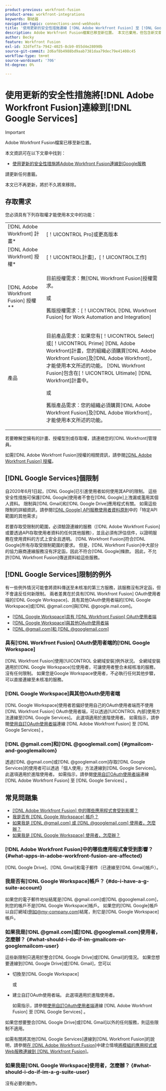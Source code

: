 ```yaml
---
product-previous: workfront-fusion
product-area: workfront-integrations
keywords: 聯結器
navigation-topic: connections-annd-webhooks
title: '使用更新的安全性措施連線 [!DNL Adobe Workfront Fusion] 至 [!DNL Google Services] '
description: Adobe Workfront Fusion檔案已移至新位置。 本文已棄用，但包含新文章的連結，內容涵蓋此功能。
author: Becky
feature: Workfront Fusion
exl-id: 32dfef7a-7942-4025-8cb9-055d4e28090b
source-git-commit: 2d6af8b4988bd9aab7381daa79dec79e41408c45
workflow-type: tm+mt
source-wordcount: '706'
ht-degree: 0%

---
```


# 使用更新的安全性措施將[!DNL Adobe Workfront Fusion]連線到[!DNL Google Services]

>[!IMPORTANT]
>
>Adobe Workfront Fusion檔案已移至新位置。
>
>本文資訊可在以下文章中找到：
>
>* [使用更新的安全性措施將Adobe Workfront Fusion連線到Google服務](https://experienceleague.adobe.com/docs/workfront-fusion/using/create-scenarios/connect-to-applications/connect-to-google-with-new-security-measures.html)
>
>請更新任何書籤。
>
>本文已不再更新，將於不久將來移除。

## 存取需求

您必須具有下列存取權才能使用本文中的功能：

<table style="table-layout:auto">
 <col> 
 <col> 
 <tbody> 
  <tr> 
   <td role="rowheader">[!DNL Adobe Workfront] 計畫*</td> 
   <td> <p>[！UICONTROL Pro]或更高版本</p> </td> 
  </tr> 
  <tr data-mc-conditions=""> 
   <td role="rowheader">[!DNL Adobe Workfront] 授權*</td> 
   <td> <p>[！UICONTROL計畫]，[！UICONTROL工作]</p> </td> 
  </tr> 
  <tr> 
   <td role="rowheader">[!DNL Adobe Workfront Fusion] 授權**</td> 
   <td>
   <p>目前授權需求：無[!DNL Workfront Fusion]授權需求。</p>
   <p>或</p>
   <p>舊版授權需求：[！UICONTROL [!DNL Workfront Fusion] for Work Automation and Integration] </p>
   </td> 
  </tr> 
  <tr> 
   <td role="rowheader">產品</td> 
   <td>
   <p>目前產品需求：如果您有[！UICONTROL Select]或[！UICONTROL Prime] [!DNL Adobe Workfront]計畫，您的組織必須購買[!DNL Adobe Workfront Fusion]及[!DNL Adobe Workfront]，才能使用本文所述的功能。 [!DNL Workfront Fusion]包含在[！UICONTROL Ultimate] [!DNL Workfront]計畫中。</p>
   <p>或</p>
   <p>舊版產品需求：您的組織必須購買[!DNL Adobe Workfront Fusion]及[!DNL Adobe Workfront]，才能使用本文所述的功能。</p>
   </td> 
  </tr> 
 </tbody> 
</table>

若要瞭解您擁有的計畫、授權型別或存取權，請連絡您的[!DNL Workfront]管理員。

如需[!DNL Adobe Workfront Fusion]授權的相關資訊，請參閱[[!DNL Adobe Workfront Fusion] 授權](../../workfront-fusion/get-started/license-automation-vs-integration.md)。

## [!DNL Google Services]個限制

自2020年6月1日起，[!DNL Google]已引進使用者如何使用其API的限制。 這些安全性措施可保護[!DNL Google]使用者不會在[!DNL Google]上洩漏或濫用其個人資料。 限制與[!DNL Gmail]和[!DNL Google Drive]應用程式有關。 如需這些限制的詳細資訊，請參閱[[!DNL Google] API服務使用者資料原則](https://developers.google.com/terms/api-services-user-data-policy#additional_requirements_for_specific_api_scopes)中的「特定API範圍的其他需求」

若要存取受限制的範圍，必須驗證連線的服務（[!DNL Adobe Workfront Fusion]或要透過API存取使用者資料的任何其他服務），並且必須有評估信件，以證明服務在使用資料的方式上安全且透明。 [!DNL Workfront Fusion]符合[!DNL Google]所有存取受限制範圍的要求。 但是，[!DNL Workfront Fusion]中大部分的協力廠商連線服務沒有評定函，因此不符合[!DNL Google]條款。 因此，不允許[!DNL Workfront Fusion]傳送資料給這些服務。

## [!DNL Google Services]限制的例外

有一些例外情況可能會將資料傳送至未核准的第三方服務，該服務沒有評定函，但不會違反任何新限制。 兩者差異在於具有[!DNL Workfront Fusion] OAuth使用者端的[!DNL Google Workspace]、具有其他OAuth使用者端的[!DNL Google Workspace]或[!DNL @gmail.com]與[!DNL @google.mail.com]。

* [[!DNL Google Workspace]具有 [!DNL Workfront Fusion] OAuth使用者端](#g-suite-with-workfront-fusion-oauth-client)
* [[!DNL Google Workspace]與其他OAuth使用者端](#g-suite-with-another-oauth-client)
* [[!DNL @gmail.com]和 [!DNL @googlemail.com]](#gmailcom-and-googlemailcom)

### 具有[!DNL Workfront Fusion] OAuth使用者端的[!DNL Google Workspace]

[!DNL Workfront Fusion]使用[!UICONTROL 全網域安裝]例外狀況。 全網域安裝適用於[!DNL Google Workspace]位使用者，可讓使用者整合未經核准的服務，沒有任何限制。 如果您是Google Workspace使用者，不必執行任何其他步驟，可以直接連線至未核准的服務。

### [!DNL Google Workspace]與其他OAuth使用者端

[!DNL Google Workspace]使用者若偏好使用自己的OAuth使用者端而不使用[!DNL Workfront Fusion] OAuth使用者端，可以透過[!UICONTROL 內部]使用方法連線至[!DNL Google Services]。 此選項適用於進階使用者。 如需指示，請參閱[使用自訂OAuth使用者端](../../workfront-fusion/connections/connect-fusion-to-google-using-oauth.md)連線 [!DNL Adobe Workfront Fusion] 至 [!DNL Google Services] 。

### [!DNL @gmail.com]和[!DNL @googlemail.com] {#gmailcom-and-googlemailcom}

透過[!DNL @gmail.com]或[!DNL @googlemail.com]存取[!DNL Google Services]的使用者可以透過「個人使用」方法連線到[!DNL Google Services]。 此選項適用於進階使用者。 如需指示，請參閱[使用自訂OAuth使用者端](../../workfront-fusion/connections/connect-fusion-to-google-using-oauth.md)連線 [!DNL Adobe Workfront Fusion] 至 [!DNL Google Services] 。

## 常見問題集

* [ [!DNL Adobe Workfront Fusion] 中的哪些應用程式會受到影響？](#what-apps-in-adobe-workfront-fusion-are-affected)
* [我是否有 [!DNL Google Workspace] 帳戶？](#do-i-have-a-g-suite-account)
* [如果我是 [!DNL @gmail.com] 或 [!DNL @googlemail.com] 使用者，怎麼辦？](#what-should-i-do-if-im-gmailcom-or-googlemailcom-user)
* [如果我是 [!DNL Google Workspace] 使用者，怎麼辦？](#what-should-i-do-if-im-a-g-suite-user)

### [!DNL Adobe Workfront Fusion]中的哪些應用程式會受到影響？ {#what-apps-in-adobe-workfront-fusion-are-affected}

[!DNL Google Drive]、[!DNL Gmail]和電子郵件（已連線至[!DNL Gmail]帳戶）。

### 我是否有[!DNL Google Workspace]帳戶？ {#do-i-have-a-g-suite-account}

如果您的電子郵件地址結尾是[!DNL @gmail.com]或[!DNL @googlemail.com]，則您的帳戶不是[!DNL Google Workspace]帳戶。 如果您的[!DNL Google]帳戶以自訂網域(例如@my-company.com)結尾，則它是[!DNL Google Workspace]帳戶。

### 如果我是[!DNL @gmail.com]或[!DNL @googlemail.com]使用者，怎麼辦？ {#what-should-i-do-if-im-gmailcom-or-googlemailcom-user}

這些新限制只適用於整合[!DNL Google Drive]或[!DNL Gmail]的情況。 如果您想要連線到[!DNL Google Drive]或[!DNL Gmail]，您可以

* 切換至[!DNL Google Workspace]

  或

* 建立自訂OAuth使用者端。 此選項適用於進階使用者。

  如需指示，請參閱[使用自訂OAuth使用者端](../../workfront-fusion/connections/connect-fusion-to-google-using-oauth.md)連線 [!DNL Adobe Workfront Fusion] 至 [!DNL Google Services] 。

如果您想要整合[!DNL Google Drive]或[!DNL Gmail]以外的任何服務，則這些限制不適用。

如需有關將其他[!DNL Google Services]連線到[!DNL Workfront Fusion]的說明，請參閱[在 [!DNL Adobe Workfront Fusion]](../../workfront-fusion/scenarios/create-a-scenario.md)中建立情境[將模組的應用程式或Web服務連線到 [!DNL Workfront Fusion]](../../workfront-fusion/scenarios/create-a-scenario.md#connect)。

### 如果我是[!DNL Google Workspace]使用者，怎麼辦？ {#what-should-i-do-if-im-a-g-suite-user}

沒有必要的動作。
